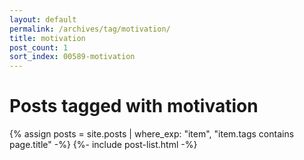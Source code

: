 ```yaml
---
layout: default
permalink: /archives/tag/motivation/
title: motivation
post_count: 1
sort_index: 00589-motivation
---
```

<h1 class="page-heading">Posts tagged with motivation</h1>
{% assign posts = site.posts | where_exp: "item", "item.tags contains page.title" -%}
{%- include post-list.html -%}
